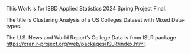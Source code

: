 This Work is for ISBD Applied Statistics 2024 Spring Project Final.

The title is Clustering Analysis of a US Colleges Dataset with Mixed Data-types.

The U.S. News and World Report’s College Data is from ISLR package https://cran.r-project.org/web/packages/ISLR/index.html.
